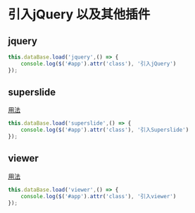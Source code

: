 # 引入jQuery 以及其他插件

## jquery

```js
this.dataBase.load('jquery',() => {
	console.log($('#app').attr('class'), '引入jQuery')
});
```
## superslide

[用法](http://www.superslide2.com/demo.html)

```js
this.dataBase.load('superslide',() => {
	console.log($('#app').attr('class'), '引入Superslide')
});
```

## viewer

[用法](http://fengyuanchen.github.io/viewer/)

```js
this.dataBase.load('viewer',() => {
	console.log($('#app').attr('class'), '引入viewer')
});
```
